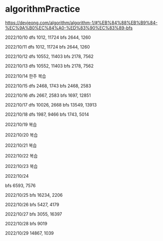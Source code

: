 # algorithmPractice

https://devjeong.com/algorithm/algorithm-1/#%EB%84%88%EB%B9%84-%EC%9A%B0%EC%84%A0-%ED%83%90%EC%83%89-bfs

2022/10/10
dfs
1012, 11724
bfs
2644, 1260


2022/10/11
dfs
1012, 11724
bfs
2644, 1260

2022/10/12
dfs
10552, 11403
bfs
2178, 7562

2022/10/13
dfs
10552, 11403
bfs
2178, 7562


2022/10/14
한주 복습


2022/10/15
dfs
2468, 1743
bfs
2468, 2583

2022/10/16
dfs
2667, 2583
bfs
1697, 12851


2022/10/17
dfs
10026, 2668
bfs
13549, 13913


2022/10/18
dfs
1987, 9466
bfs
1743, 5014


2022/10/19
복습

2022/10/20
복습

2022/10/21
복습

2022/10/22
복습

2022/10/23
복습

2022/10/24

bfs
6593, 7576

2022/10/25
bfs
16234, 2206

2022/10/26
bfs
5427, 4179

2022/10/27
bfs
3055, 16397

2022/10/28
bfs
 9019

2022/10/29
14867, 1039

